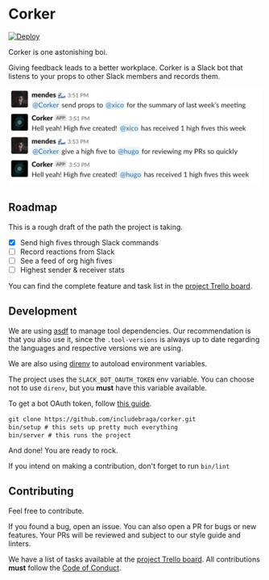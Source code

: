 # Corker

[![Deploy](https://www.herokucdn.com/deploy/button.svg)](https://heroku.com/deploy)

Corker is one astonishing boi.

Giving feedback leads to a better workplace. Corker is a Slack bot that listens to your props to other Slack members and records them.

![corker in action](docs/images/screenshot.png)

## Roadmap

This is a rough draft of the path the project is taking.

- [x] Send high fives through Slack commands
- [ ] Record reactions from Slack
- [ ] See a feed of org high fives
- [ ] Highest sender & receiver stats

You can find the complete feature and task list in the [project Trello
board][trello].

## Development

We are using [asdf](https://github.com/asdf-vm/asdf) to manage tool
dependencies. Our recommendation is that you also use it, since the
`.tool-versions` is always up to date regarding the languages and respective
versions we are using.

We are also using [direnv](https://github.com/direnv/direnv) to autoload
environment variables.

The project uses the `SLACK_BOT_OAUTH_TOKEN` env variable. You can choose not to
use `direnv`, but you **must** have this variable available.

To get a bot OAuth token, follow [this guide](https://hexdocs.pm/slack/token_generation_instructions.html).

```shell
git clone https://github.com/includebraga/corker.git
bin/setup # this sets up pretty much everything
bin/server # this runs the project
```

And done! You are ready to rock.

If you intend on making a contribution, don't forget to run `bin/lint`

## Contributing

Feel free to contribute.

If you found a bug, open an issue. You can also open a PR for bugs or new
features. Your PRs will be reviewed and subject to our style guide and linters.

We have a list of tasks available at the [project
Trello board][trello]. All contributions **must** follow the [Code of
Conduct][coc].

[trello]: https://trello.com/b/lc3PDonO/%F0%9F%92%BB-corker
[coc]: https://github.com/includebraga/corker/blob/master/CODE_OF_CONDUCT.md
